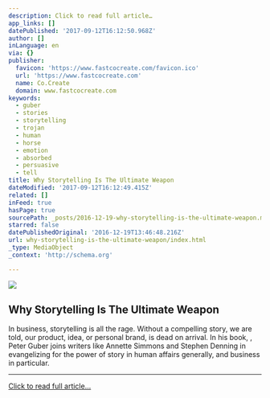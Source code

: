 ```yaml
---
description: Click to read full article…
app_links: []
datePublished: '2017-09-12T16:12:50.968Z'
author: []
inLanguage: en
via: {}
publisher:
  favicon: 'https://www.fastcocreate.com/favicon.ico'
  url: 'https://www.fastcocreate.com'
  name: Co.Create
  domain: www.fastcocreate.com
keywords:
  - guber
  - stories
  - storytelling
  - trojan
  - human
  - horse
  - emotion
  - absorbed
  - persuasive
  - tell
title: Why Storytelling Is The Ultimate Weapon
dateModified: '2017-09-12T16:12:49.415Z'
related: []
inFeed: true
hasPage: true
sourcePath: _posts/2016-12-19-why-storytelling-is-the-ultimate-weapon.md
starred: false
datePublishedOriginal: '2016-12-19T13:46:48.216Z'
url: why-storytelling-is-the-ultimate-weapon/index.html
_type: MediaObject
_context: 'http://schema.org'

---
```

<article style=""><img src="https://imgflo.herokuapp.com/graph/2b2431f8e7ba7b0/6418464d0d36b0b305bf9c4d9ec119b5/noop.jpg?input=https%3A%2F%2Fb.fastcompany.net%2Fasset_files%2F-%2F2016%2F10%2F04%2FNewHouseAd.300x180.FCNY.jpg" /><h1>Why Storytelling Is The Ultimate Weapon</h1><p>In business, storytelling is all the rage. Without a compelling story, we are told, our product, idea, or personal brand, is dead on arrival. In his book, , Peter Guber joins writers like Annette Simmons and Stephen Denning in evangelizing for the power of story in human affairs generally, and business in particular.</p></article>

---

[Click to read full article...][0]

[0]: http://www.fastcocreate.com/1680581/why-storytelling-is-the-ultimate-weapon "Click to read full article..."
